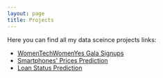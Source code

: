 ```yaml
---
layout: page
title: Projects
---
```

<link rel="stylesheet" href="github.css">
<body>Here you can find all my data sceince projects links:</body>

* [WomenTechWomenYes Gala Signups](/projects/womentechwomenyes)
* [Smartphones' Prices Prediction](/projects/priceprediction.md)
* [Loan Status Prediction](/projects/loan_status_prediction.md)


